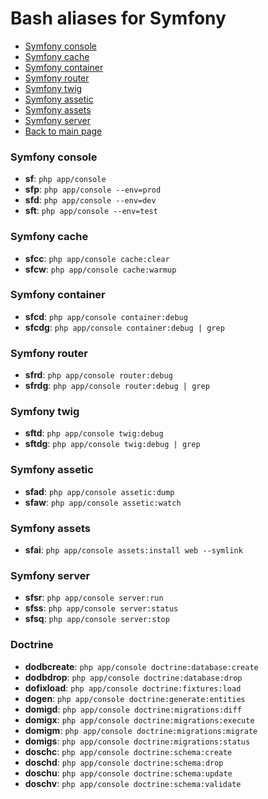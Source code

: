 # Bash aliases for Symfony #

- [Symfony console](#symfony-console)
- [Symfony cache](#symfony-cache)
- [Symfony container](#symfony-container)
- [Symfony router](#symfony-router)
- [Symfony twig](#symfony-twig)
- [Symfony assetic](#symfony-assetic)
- [Symfony assets](#symfony-assets)
- [Symfony server](#symfony-server)
- [Back to main page](../../README.md)

### Symfony console ###
- **sf**: `php app/console`
- **sfp**: `php app/console --env=prod`
- **sfd**: `php app/console --env=dev`
- **sft**: `php app/console --env=test`

### Symfony cache ###
- **sfcc**: `php app/console cache:clear`
- **sfcw**: `php app/console cache:warmup`

### Symfony container ###
- **sfcd**: `php app/console container:debug`
- **sfcdg**: `php app/console container:debug | grep`

### Symfony router ###
- **sfrd**: `php app/console router:debug`
- **sfrdg**: `php app/console router:debug | grep`

### Symfony twig ###
- **sftd**: `php app/console twig:debug`
- **sftdg**: `php app/console twig:debug | grep`

### Symfony assetic ###
- **sfad**: `php app/console assetic:dump`
- **sfaw**: `php app/console assetic:watch`

### Symfony assets ###
- **sfai**: `php app/console assets:install web --symlink`

### Symfony server ###
- **sfsr**: `php app/console server:run`
- **sfss**: `php app/console server:status`
- **sfsq**: `php app/console server:stop`

### Doctrine ###
- **dodbcreate**: `php app/console doctrine:database:create`
- **dodbdrop**: `php app/console doctrine:database:drop`
- **dofixload**: `php app/console doctrine:fixtures:load`
- **dogen**: `php app/console doctrine:generate:entities`
- **domigd**: `php app/console doctrine:migrations:diff`
- **domigx**: `php app/console doctrine:migrations:execute`
- **domigm**: `php app/console doctrine:migrations:migrate`
- **domigs**: `php app/console doctrine:migrations:status`
- **doschc**: `php app/console doctrine:schema:create`
- **doschd**: `php app/console doctrine:schema:drop`
- **doschu**: `php app/console doctrine:schema:update`
- **doschv**: `php app/console doctrine:schema:validate`
